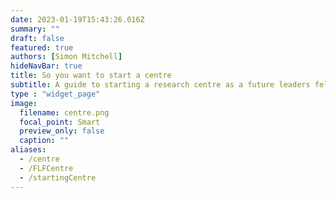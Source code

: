 ```yaml
---
date: 2023-01-19T15:43:26.016Z
summary: ""
draft: false
featured: true
authors: [Simon Mitchell]
hideNavBar: true
title: So you want to start a centre
subtitle: A guide to starting a research centre as a future leaders fellow.
type : "widget_page"
image:
  filename: centre.png
  focal_point: Smart
  preview_only: false
  caption: ""
aliases:
  - /centre
  - /FLFCentre
  - /startingCentre
---
```


